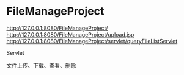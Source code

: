# FileManageProject
http://127.0.0.1:8080/FileManageProject/
http://127.0.0.1:8080/FileManageProject/upload.jsp
http://127.0.0.1:8080/FileManageProject/servlet/queryFileListServlet

Servlet

文件上传、下载、查看、删除
